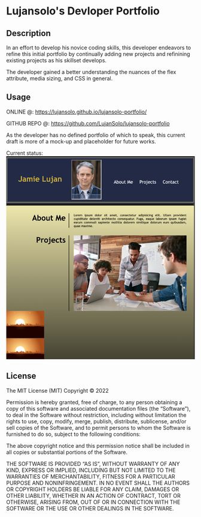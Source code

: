 # Lujansolo's Devloper Portfolio

## Description

In an effort to develop his novice coding skills, this developer endeavors to refine this initial portfolio by continually adding new projects and refinining existing projects as his skillset develops.

The developer gained a better understanding the nuances of the flex attribute, media sizing, and CSS in general.

## Usage

ONLINE @: https://lujansolo.github.io/lujansolo-portfolio/

GITHUB REPO @: https://github.com/LujanSolo/lujansolo-portfolio

As the developer has no defined portfolio of which to speak, this current draft is more of a mock-up and placeholder for future works.

Current status:
![LujanSolo Portfolio online](assets/images/lujan-portfolio.png)

## License

The MIT License (MIT)
Copyright © 2022 <copyright holders>

Permission is hereby granted, free of charge, to any person obtaining a copy of this software and associated documentation files (the “Software”), to deal in the Software without restriction, including without limitation the rights to use, copy, modify, merge, publish, distribute, sublicense, and/or sell copies of the Software, and to permit persons to whom the Software is furnished to do so, subject to the following conditions:

The above copyright notice and this permission notice shall be included in all copies or substantial portions of the Software.

THE SOFTWARE IS PROVIDED “AS IS”, WITHOUT WARRANTY OF ANY KIND, EXPRESS OR IMPLIED, INCLUDING BUT NOT LIMITED TO THE WARRANTIES OF MERCHANTABILITY, FITNESS FOR A PARTICULAR PURPOSE AND NONINFRINGEMENT. IN NO EVENT SHALL THE AUTHORS OR COPYRIGHT HOLDERS BE LIABLE FOR ANY CLAIM, DAMAGES OR OTHER LIABILITY, WHETHER IN AN ACTION OF CONTRACT, TORT OR OTHERWISE, ARISING FROM, OUT OF OR IN CONNECTION WITH THE SOFTWARE OR THE USE OR OTHER DEALINGS IN THE SOFTWARE.
